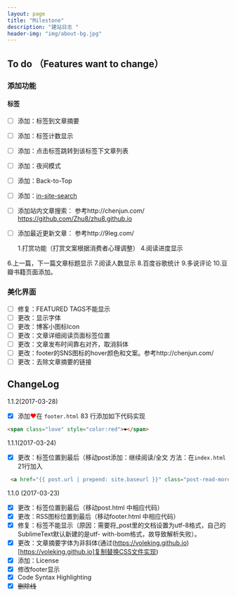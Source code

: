 ```yaml
---
layout: page
title: "Milestone"
description: "建站日志 "
header-img: "img/about-bg.jpg"
---
```



## To do （Features want to change）

### 添加功能
####  标签
- [ ] 添加：标签到文章摘要
- [ ] 添加：标签计数显示
- [ ] 添加：点击标签跳转到该标签下文章列表
- [ ] 添加：夜间模式
- [ ] 添加：Back-to-Top
- [ ] 添加：[in-site-search](http://jekyll.tips)
- [ ] 添加站内文章搜索：
	参考http://chenjun.com/
	https://github.com/Zhu8/zhu8.github.io
- [ ] 添加最近更新文章：
	参考http://9leg.com/

	1.打赏功能（打赏文案根据消费者心理调整）
	4.阅读进度显示

6.上一篇，下一篇文章标题显示
7.阅读人数显示
8.百度谷歌统计
9.多说评论
10.豆瓣书籍页面添加。


### 美化界面
- [ ] 修复：FEATURED TAGS不能显示
- [ ] 更改：显示字体
- [ ] 更改：博客小图标Icon
- [ ] 更改：文章详细阅读页面标签位置
- [ ] 更改：文章发布时间靠右对齐，取消斜体
- [ ] 更改：footer的SNS图标的hover颜色和文案。参考http://chenjun.com/
- [ ] 更改：去除文章摘要的链接

## ChangeLog
1.1.2(2017-03-28)
- [x] 添加<span class="love" style="color:red">❤</span>在 `footer.html` 83 行添加如下代码实现
```html
<span class="love" style="color:red">❤</span>
```

1.1.1(2017-03-24)
- [x] 更改：标签位置到最后（移动post添加：继续阅读/全文
方法：在`index.html` 21行加入
```html
 <a href="{{ post.url | prepend: site.baseurl }}" class="post-read-more">[Read&nbsp;More]</a>
```

1.1.0 (2017-03-23)
- [x] 更改：标签位置到最后（移动post.html 中相应代码）
- [x] 更改：RSS图标位置到最后（移动footer.html 中相应代码）
- [x] 修复：标签不能显示（原因：需要将_post里的文档设置为utf-8格式，自己的SublimeText默认新建的是utf- with-bom格式，故导致解析失败）。
- [x] 更改：文章摘要字体为非斜体(通过(https://voleking.github.io)[https://voleking.github.io]复制替换CSS文件实现)
- [x] 添加：License
- [x] 修改footer显示
- [x] Code Syntax Highlighting
- [x] ~~<del>删除线<del>~~
